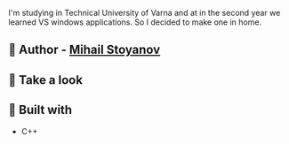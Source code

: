 I'm  studying in Technical University of Varna and at in the second year we learned VS windows applications. So I decided to make one in home.


## :boy: Author - [Mihail Stoyanov](https://github.com/warhorse778)


## :eyes: Take a look


## :construction_worker: Built with

- C++

